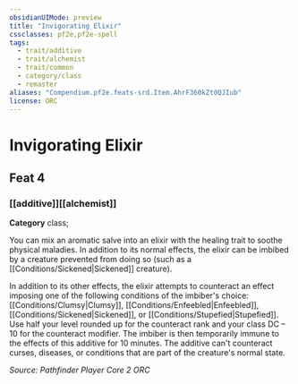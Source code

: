 ```yaml
---
obsidianUIMode: preview
title: "Invigorating Elixir"
cssclasses: pf2e,pf2e-spell
tags:
  - trait/additive
  - trait/alchemist
  - trait/common
  - category/class
  - remaster
aliases: "Compendium.pf2e.feats-srd.Item.AhrF360kZt0QJIub"
license: ORC
---
```

# Invigorating Elixir
## Feat 4
### [[additive]][[alchemist]]

**Category** class; 




You can mix an aromatic salve into an elixir with the healing trait to soothe physical maladies. In addition to its normal effects, the elixir can be imbibed by a creature prevented from doing so (such as a [[Conditions/Sickened|Sickened]] creature).

In addition to its other effects, the elixir attempts to counteract an effect imposing one of the following conditions of the imbiber's choice: [[Conditions/Clumsy|Clumsy]], [[Conditions/Enfeebled|Enfeebled]], [[Conditions/Sickened|Sickened]], or [[Conditions/Stupefied|Stupefied]]. Use half your level rounded up for the counteract rank and your class DC – 10 for the counteract modifier. The imbiber is then temporarily immune to the effects of this additive for 10 minutes. The additive can't counteract curses, diseases, or conditions that are part of the creature's normal state.

*Source: Pathfinder Player Core 2*
*ORC*